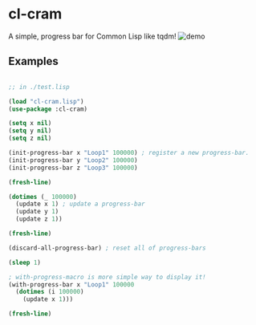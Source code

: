 
# cl-cram
A simple, progress bar for Common Lisp like tqdm!
![demo](https://gyazo.com/3569d8645bcad63e139b380955d9bd37/raw)

## Examples

```lisp

;; in ./test.lisp

(load "cl-cram.lisp")
(use-package :cl-cram)

(setq x nil)
(setq y nil)
(setq z nil)

(init-progress-bar x "Loop1" 100000) ; register a new progress-bar.
(init-progress-bar y "Loop2" 100000)
(init-progress-bar z "Loop3" 100000)

(fresh-line)

(dotimes (_ 100000)
  (update x 1) ; update a progress-bar
  (update y 1)
  (update z 1))

(fresh-line)

(discard-all-progress-bar) ; reset all of progress-bars

(sleep 1)

; with-progress-macro is more simple way to display it!
(with-progress-bar x "Loop1" 100000
  (dotimes (i 100000)
    (update x 1)))

(fresh-line)
```

